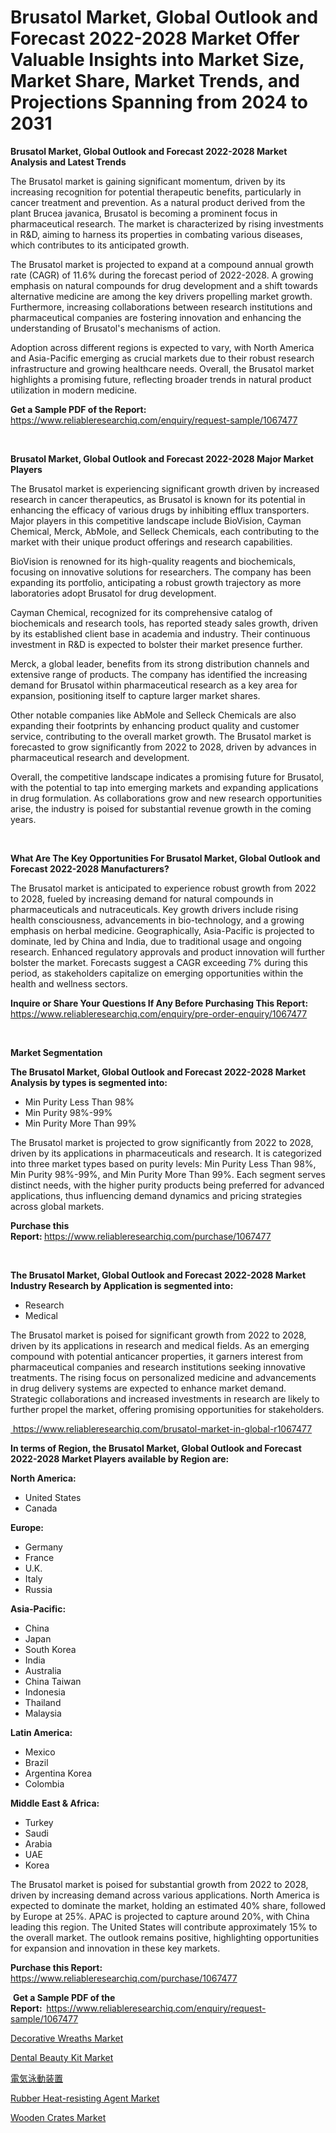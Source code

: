 <p><h1>Brusatol Market, Global Outlook and Forecast 2022-2028 Market Offer Valuable Insights into Market Size, Market Share, Market Trends, and Projections Spanning from 2024 to 2031</h1></p><p><strong>Brusatol Market, Global Outlook and Forecast 2022-2028 Market Analysis and Latest Trends</strong></p>
<p><p>The Brusatol market is gaining significant momentum, driven by its increasing recognition for potential therapeutic benefits, particularly in cancer treatment and prevention. As a natural product derived from the plant Brucea javanica, Brusatol is becoming a prominent focus in pharmaceutical research. The market is characterized by rising investments in R&D, aiming to harness its properties in combating various diseases, which contributes to its anticipated growth.</p><p>The Brusatol market is projected to expand at a compound annual growth rate (CAGR) of 11.6% during the forecast period of 2022-2028. A growing emphasis on natural compounds for drug development and a shift towards alternative medicine are among the key drivers propelling market growth. Furthermore, increasing collaborations between research institutions and pharmaceutical companies are fostering innovation and enhancing the understanding of Brusatol's mechanisms of action.</p><p>Adoption across different regions is expected to vary, with North America and Asia-Pacific emerging as crucial markets due to their robust research infrastructure and growing healthcare needs. Overall, the Brusatol market highlights a promising future, reflecting broader trends in natural product utilization in modern medicine.</p></p>
<p><strong>Get a Sample PDF of the Report:&nbsp;</strong> <a href="https://www.reliableresearchiq.com/enquiry/request-sample/1067477">https://www.reliableresearchiq.com/enquiry/request-sample/1067477</a></p>
<p>&nbsp;</p>
<p><strong>Brusatol Market, Global Outlook and Forecast 2022-2028 Major Market Players</strong></p>
<p><p>The Brusatol market is experiencing significant growth driven by increased research in cancer therapeutics, as Brusatol is known for its potential in enhancing the efficacy of various drugs by inhibiting efflux transporters. Major players in this competitive landscape include BioVision, Cayman Chemical, Merck, AbMole, and Selleck Chemicals, each contributing to the market with their unique product offerings and research capabilities.</p><p>BioVision is renowned for its high-quality reagents and biochemicals, focusing on innovative solutions for researchers. The company has been expanding its portfolio, anticipating a robust growth trajectory as more laboratories adopt Brusatol for drug development.</p><p>Cayman Chemical, recognized for its comprehensive catalog of biochemicals and research tools, has reported steady sales growth, driven by its established client base in academia and industry. Their continuous investment in R&D is expected to bolster their market presence further.</p><p>Merck, a global leader, benefits from its strong distribution channels and extensive range of products. The company has identified the increasing demand for Brusatol within pharmaceutical research as a key area for expansion, positioning itself to capture larger market shares.</p><p>Other notable companies like AbMole and Selleck Chemicals are also expanding their footprints by enhancing product quality and customer service, contributing to the overall market growth. The Brusatol market is forecasted to grow significantly from 2022 to 2028, driven by advances in pharmaceutical research and development.</p><p>Overall, the competitive landscape indicates a promising future for Brusatol, with the potential to tap into emerging markets and expanding applications in drug formulation. As collaborations grow and new research opportunities arise, the industry is poised for substantial revenue growth in the coming years.</p></p>
<p>&nbsp;</p>
<p><strong>What Are The Key Opportunities For Brusatol Market, Global Outlook and Forecast 2022-2028 Manufacturers?</strong></p>
<p><p>The Brusatol market is anticipated to experience robust growth from 2022 to 2028, fueled by increasing demand for natural compounds in pharmaceuticals and nutraceuticals. Key growth drivers include rising health consciousness, advancements in bio-technology, and a growing emphasis on herbal medicine. Geographically, Asia-Pacific is projected to dominate, led by China and India, due to traditional usage and ongoing research. Enhanced regulatory approvals and product innovation will further bolster the market. Forecasts suggest a CAGR exceeding 7% during this period, as stakeholders capitalize on emerging opportunities within the health and wellness sectors.</p></p>
<p><strong>Inquire or Share Your Questions If Any Before Purchasing This Report:</strong> <a href="https://www.reliableresearchiq.com/enquiry/pre-order-enquiry/1067477">https://www.reliableresearchiq.com/enquiry/pre-order-enquiry/1067477</a></p>
<p>&nbsp;</p>
<p><strong>Market Segmentation</strong></p>
<p><strong>The Brusatol Market, Global Outlook and Forecast 2022-2028 Market Analysis by types is segmented into:</strong></p>
<p><ul><li>Min Purity Less Than 98%</li><li>Min Purity 98%-99%</li><li>Min Purity More Than 99%</li></ul></p>
<p><p>The Brusatol market is projected to grow significantly from 2022 to 2028, driven by its applications in pharmaceuticals and research. It is categorized into three market types based on purity levels: Min Purity Less Than 98%, Min Purity 98%-99%, and Min Purity More Than 99%. Each segment serves distinct needs, with the higher purity products being preferred for advanced applications, thus influencing demand dynamics and pricing strategies across global markets.</p></p>
<p><strong>Purchase this Report:&nbsp;</strong><a href="https://www.reliableresearchiq.com/purchase/1067477">https://www.reliableresearchiq.com/purchase/1067477</a></p>
<p>&nbsp;</p>
<p><strong>The Brusatol Market, Global Outlook and Forecast 2022-2028 Market Industry Research by Application is segmented into:</strong></p>
<p><ul><li>Research</li><li>Medical</li></ul></p>
<p><p>The Brusatol market is poised for significant growth from 2022 to 2028, driven by its applications in research and medical fields. As an emerging compound with potential anticancer properties, it garners interest from pharmaceutical companies and research institutions seeking innovative treatments. The rising focus on personalized medicine and advancements in drug delivery systems are expected to enhance market demand. Strategic collaborations and increased investments in research are likely to further propel the market, offering promising opportunities for stakeholders.</p></p>
<p><a href="https://www.reliableresearchiq.com/brusatol-market-in-global-r1067477">&nbsp;https://www.reliableresearchiq.com/brusatol-market-in-global-r1067477</a></p>
<p><strong>In terms of Region, the Brusatol Market, Global Outlook and Forecast 2022-2028 Market Players available by Region are:</strong></p>
<p>
    <p> <strong> North America: </strong>
        <ul>
            <li>United States</li>
            <li>Canada</li>
        </ul>
        </p> 
    <p> <strong> Europe: </strong>
        <ul>
            <li>Germany</li>
            <li>France</li>
            <li>U.K.</li>
            <li>Italy</li>
            <li>Russia</li>
        </ul>
        </p> 
    <p> <strong> Asia-Pacific: </strong>
        <ul>
            <li>China</li>
            <li>Japan</li>
            <li>South Korea</li>
            <li>India</li>
            <li>Australia</li>
            <li>China Taiwan</li>
            <li>Indonesia</li>
            <li>Thailand</li>
            <li>Malaysia</li>
        </ul>
        </p> 
    <p> <strong> Latin America: </strong>
        <ul>
            <li>Mexico</li>
            <li>Brazil</li>
            <li>Argentina Korea</li>
            <li>Colombia</li>
        </ul>
        </p> 
    <p> <strong> Middle East & Africa: </strong>
        <ul>
            <li>Turkey</li>
            <li>Saudi</li>
            <li>Arabia</li>
            <li>UAE</li>
            <li>Korea</li>
        </ul>
    </p>
    </p>
<p><p>The Brusatol market is poised for substantial growth from 2022 to 2028, driven by increasing demand across various applications. North America is expected to dominate the market, holding an estimated 40% share, followed by Europe at 25%. APAC is projected to capture around 20%, with China leading this region. The United States will contribute approximately 15% to the overall market. The outlook remains positive, highlighting opportunities for expansion and innovation in these key markets.</p></p>
<p><strong>Purchase this Report: </strong><a href="https://www.reliableresearchiq.com/purchase/1067477">https://www.reliableresearchiq.com/purchase/1067477</a></p>
<p>&nbsp;<strong>Get a Sample PDF of the Report:&nbsp;&nbsp;</strong><a href="https://www.reliableresearchiq.com/enquiry/request-sample/1067477">https://www.reliableresearchiq.com/enquiry/request-sample/1067477</a></p>
<p><strong></strong></p>
<p><p><a href="https://medium.com/@penurundingin_24290/decorative-wreaths-market-size-is-growing-at-cagr-of-7-3-1b7ada216a35">Decorative Wreaths Market</a></p><p><a href="https://issuu.com/reportprime-2/docs/dental-beauty-kit-market-size-2030._5698f24f7cf439">Dental Beauty Kit Market</a></p><p><a href="https://medium.com/@titusboyer1/%E9%9B%BB%E6%B0%97%E6%B3%B3%E5%8B%95%E8%A3%85%E7%BD%AE%E5%B8%82%E5%A0%B4%E5%8B%95%E5%90%91%E3%81%AE%E6%8E%A2%E6%B1%82-2024%E5%B9%B4%E3%81%8B%E3%82%892031%E5%B9%B4%E3%81%BE%E3%81%A7%E3%81%AE%E9%9B%BB%E6%B0%97%E6%B3%B3%E5%8B%95%E8%A3%85%E7%BD%AE%E5%B8%82%E5%A0%B4%E3%81%AB%E3%81%8A%E3%81%91%E3%82%8B%E5%8F%8E%E7%9B%8A%E5%88%86%E6%9E%90%E3%81%A8%E6%88%90%E9%95%B7%E4%BA%88%E6%B8%AC-e645658073da">電気泳動装置</a></p><p><a href="https://issuu.com/reportprime-2/docs/rubber-heat-resisting-agent-market-_6adb3dbbc263a6">Rubber Heat-resisting Agent Market</a></p><p><a href="https://www.linkedin.com/pulse/wooden-crates-market2024-2031-industry-insights-investment-h6joe?trackingId=yr%2FDfaHTRYiWGgpqQnAqQg%3D%3D">Wooden Crates Market</a></p></p>
